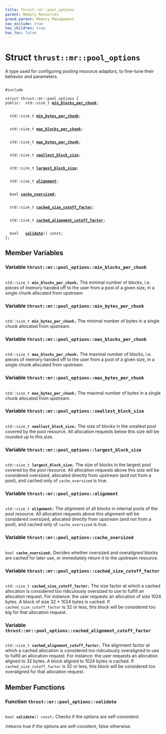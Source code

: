 ```yaml
---
title: thrust::mr::pool_options
parent: Memory Resources
grand_parent: Memory Management
nav_exclude: true
has_children: true
has_toc: false
---
```


# Struct `thrust::mr::pool_options`

A type used for configuring pooling resource adaptors, to fine-tune their behavior and parameters. 

<code class="doxybook">
<span>#include <thrust/mr/pool_options.h></span><br>
<span>struct thrust::mr::pool&#95;options {</span>
<span>public:</span><span>&nbsp;&nbsp;std::size_t <b><a href="{{ site.baseurl }}/api/classes/structthrust_1_1mr_1_1pool__options.html#variable-min-blocks-per-chunk">min&#95;blocks&#95;per&#95;chunk</a></b>;</span>
<br>
<span>&nbsp;&nbsp;std::size_t <b><a href="{{ site.baseurl }}/api/classes/structthrust_1_1mr_1_1pool__options.html#variable-min-bytes-per-chunk">min&#95;bytes&#95;per&#95;chunk</a></b>;</span>
<br>
<span>&nbsp;&nbsp;std::size_t <b><a href="{{ site.baseurl }}/api/classes/structthrust_1_1mr_1_1pool__options.html#variable-max-blocks-per-chunk">max&#95;blocks&#95;per&#95;chunk</a></b>;</span>
<br>
<span>&nbsp;&nbsp;std::size_t <b><a href="{{ site.baseurl }}/api/classes/structthrust_1_1mr_1_1pool__options.html#variable-max-bytes-per-chunk">max&#95;bytes&#95;per&#95;chunk</a></b>;</span>
<br>
<span>&nbsp;&nbsp;std::size_t <b><a href="{{ site.baseurl }}/api/classes/structthrust_1_1mr_1_1pool__options.html#variable-smallest-block-size">smallest&#95;block&#95;size</a></b>;</span>
<br>
<span>&nbsp;&nbsp;std::size_t <b><a href="{{ site.baseurl }}/api/classes/structthrust_1_1mr_1_1pool__options.html#variable-largest-block-size">largest&#95;block&#95;size</a></b>;</span>
<br>
<span>&nbsp;&nbsp;std::size_t <b><a href="{{ site.baseurl }}/api/classes/structthrust_1_1mr_1_1pool__options.html#variable-alignment">alignment</a></b>;</span>
<br>
<span>&nbsp;&nbsp;bool <b><a href="{{ site.baseurl }}/api/classes/structthrust_1_1mr_1_1pool__options.html#variable-cache-oversized">cache&#95;oversized</a></b>;</span>
<br>
<span>&nbsp;&nbsp;std::size_t <b><a href="{{ site.baseurl }}/api/classes/structthrust_1_1mr_1_1pool__options.html#variable-cached-size-cutoff-factor">cached&#95;size&#95;cutoff&#95;factor</a></b>;</span>
<br>
<span>&nbsp;&nbsp;std::size_t <b><a href="{{ site.baseurl }}/api/classes/structthrust_1_1mr_1_1pool__options.html#variable-cached-alignment-cutoff-factor">cached&#95;alignment&#95;cutoff&#95;factor</a></b>;</span>
<br>
<span>&nbsp;&nbsp;bool </span><span>&nbsp;&nbsp;<b><a href="{{ site.baseurl }}/api/classes/structthrust_1_1mr_1_1pool__options.html#function-validate">validate</a></b>() const;</span>
<span>};</span>
</code>

## Member Variables

<h3 id="variable-min-blocks-per-chunk">
Variable <code>thrust::mr::pool&#95;options::min&#95;blocks&#95;per&#95;chunk</code>
</h3>

<code class="doxybook">
<span>std::size_t <b>min_blocks_per_chunk</b>;</span></code>
The minimal number of blocks, i.e. pieces of memory handed off to the user from a pool of a given size, in a single chunk allocated from upstream. 

<h3 id="variable-min-bytes-per-chunk">
Variable <code>thrust::mr::pool&#95;options::min&#95;bytes&#95;per&#95;chunk</code>
</h3>

<code class="doxybook">
<span>std::size_t <b>min_bytes_per_chunk</b>;</span></code>
The minimal number of bytes in a single chunk allocated from upstream. 

<h3 id="variable-max-blocks-per-chunk">
Variable <code>thrust::mr::pool&#95;options::max&#95;blocks&#95;per&#95;chunk</code>
</h3>

<code class="doxybook">
<span>std::size_t <b>max_blocks_per_chunk</b>;</span></code>
The maximal number of blocks, i.e. pieces of memory handed off to the user from a pool of a given size, in a single chunk allocated from upstream. 

<h3 id="variable-max-bytes-per-chunk">
Variable <code>thrust::mr::pool&#95;options::max&#95;bytes&#95;per&#95;chunk</code>
</h3>

<code class="doxybook">
<span>std::size_t <b>max_bytes_per_chunk</b>;</span></code>
The maximal number of bytes in a single chunk allocated from upstream. 

<h3 id="variable-smallest-block-size">
Variable <code>thrust::mr::pool&#95;options::smallest&#95;block&#95;size</code>
</h3>

<code class="doxybook">
<span>std::size_t <b>smallest_block_size</b>;</span></code>
The size of blocks in the smallest pool covered by the pool resource. All allocation requests below this size will be rounded up to this size. 

<h3 id="variable-largest-block-size">
Variable <code>thrust::mr::pool&#95;options::largest&#95;block&#95;size</code>
</h3>

<code class="doxybook">
<span>std::size_t <b>largest_block_size</b>;</span></code>
The size of blocks in the largest pool covered by the pool resource. All allocation requests above this size will be considered oversized, allocated directly from upstream (and not from a pool), and cached only of <code>cache&#95;oversized</code> is true. 

<h3 id="variable-alignment">
Variable <code>thrust::mr::pool&#95;options::alignment</code>
</h3>

<code class="doxybook">
<span>std::size_t <b>alignment</b>;</span></code>
The alignment of all blocks in internal pools of the pool resource. All allocation requests above this alignment will be considered oversized, allocated directly from upstream (and not from a pool), and cached only of <code>cache&#95;oversized</code> is true. 

<h3 id="variable-cache-oversized">
Variable <code>thrust::mr::pool&#95;options::cache&#95;oversized</code>
</h3>

<code class="doxybook">
<span>bool <b>cache_oversized</b>;</span></code>
Decides whether oversized and overaligned blocks are cached for later use, or immediately return it to the upstream resource. 

<h3 id="variable-cached-size-cutoff-factor">
Variable <code>thrust::mr::pool&#95;options::cached&#95;size&#95;cutoff&#95;factor</code>
</h3>

<code class="doxybook">
<span>std::size_t <b>cached_size_cutoff_factor</b>;</span></code>
The size factor at which a cached allocation is considered too ridiculously oversized to use to fulfill an allocation request. For instance: the user requests an allocation of size 1024 bytes. A block of size 32 * 1024 bytes is cached. If <code>cached&#95;size&#95;cutoff&#95;factor</code> is 32 or less, this block will be considered too big for that allocation request. 

<h3 id="variable-cached-alignment-cutoff-factor">
Variable <code>thrust::mr::pool&#95;options::cached&#95;alignment&#95;cutoff&#95;factor</code>
</h3>

<code class="doxybook">
<span>std::size_t <b>cached_alignment_cutoff_factor</b>;</span></code>
The alignment factor at which a cached allocation is considered too ridiculously overaligned to use to fulfill an allocation request. For instance: the user requests an allocation aligned to 32 bytes. A block aligned to 1024 bytes is cached. If <code>cached&#95;size&#95;cutoff&#95;factor</code> is 32 or less, this block will be considered too overaligned for that allocation request. 


## Member Functions

<h3 id="function-validate">
Function <code>thrust::mr::pool&#95;options::validate</code>
</h3>

<code class="doxybook">
<span>bool </span><span><b>validate</b>() const;</span></code>
Checks if the options are self-consistent.

/returns true if the options are self-consitent, false otherwise. 


